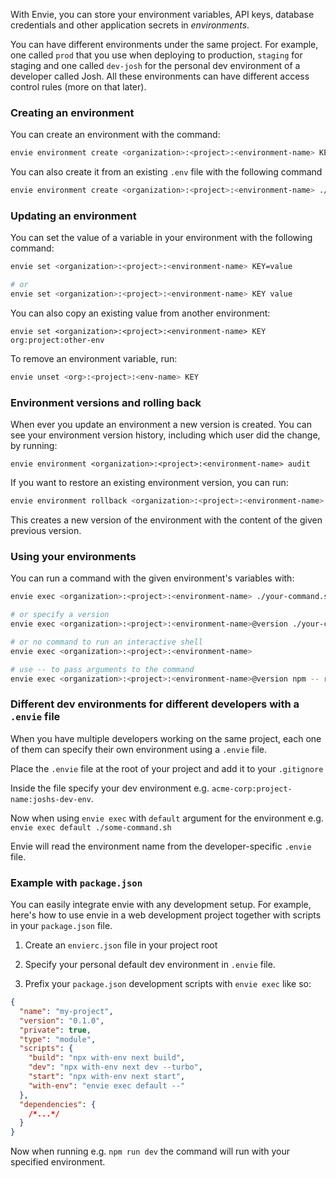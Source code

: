 With Envie, you can store your environment variables, API keys, database credentials and other application secrets in *environments*. 

You can have different environments under the same project.
For example, one called `prod` that you use when deploying to production, `staging` for staging and one called `dev-josh` for the personal dev environment of a developer called Josh.
All these environments can have different access control rules (more on that later).

### Creating an environment

You can create an environment with the command:

```bash
envie environment create <organization>:<project>:<environment-name> KEY1=VALUE1 KEY2=VALUE2
```

You can also create it from an existing `.env` file with the following command

```bash
envie environment create <organization>:<project>:<environment-name> ./path/to/.env
```

### Updating an environment

You can set the value of a variable in your environment with the following command:

```bash
envie set <organization>:<project>:<environment-name> KEY=value

# or
envie set <organization>:<project>:<environment-name> KEY value
```

You can also copy an existing value from another environment:

```
envie set <organization>:<project>:<environment-name> KEY org:project:other-env
```

To remove an environment variable, run:
```bash
envie unset <org>:<project>:<env-name> KEY
```

### Environment versions and rolling back

When ever you update an environment a new version is created. You can see your environment version history, including which user did the change, by running:

```bas
envie environment <organization>:<project>:<environment-name> audit
```

If you want to restore an existing environment version, you can run:

```bash
envie environment rollback <organization>:<project>:<environment-name> <version-number>
```

This creates a new version of the environment with the content of the given previous version.


### Using your environments

You can run a command with the given environment's variables with:

```bash
envie exec <organization>:<project>:<environment-name> ./your-command.sh

# or specify a version
envie exec <organization>:<project>:<environment-name>@version ./your-command.sh

# or no command to run an interactive shell
envie exec <organization>:<project>:<environment-name>

# use -- to pass arguments to the command
envie exec <organization>:<project>:<environment-name>@version npm -- run dev
```

### Different dev environments for different developers with a `.envie` file

When you have multiple developers working on the same project, each one of them can specify their own environment using a `.envie` file.

Place the `.envie` file at the root of your project and add it to your `.gitignore`

Inside the file specify your dev environment e.g. `acme-corp:project-name:joshs-dev-env`.

Now when using `envie exec` with `default` argument for the environment e.g. `envie exec default ./some-command.sh`

Envie will read the environment name from the developer-specific `.envie` file.

### Example with `package.json`

You can easily integrate envie with any development setup.
For example, here's how to use envie in a web development project together with scripts in your `package.json` file.

1. Create an `envierc.json` file in your project root

2. Specify your personal default dev environment in `.envie` file.

3. Prefix your `package.json` development scripts with `envie exec` like so:

```json
{
  "name": "my-project",
  "version": "0.1.0",
  "private": true,
  "type": "module",
  "scripts": {
    "build": "npx with-env next build",
    "dev": "npx with-env next dev --turbo",
    "start": "npx with-env next start",
    "with-env": "envie exec default --"
  },
  "dependencies": {
    /*...*/
  }
}
```

Now when running e.g. `npm run dev` the command will run with your specified environment.